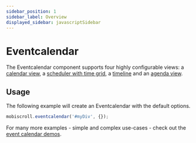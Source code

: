 ```yaml
---
sidebar_position: 1
sidebar_label: Overview
displayed_sidebar: javascriptSidebar
---
```


# Eventcalendar

The Eventcalendar component supports four highly configurable views: a [calendar view](/javascript/eventcalendar/calendar), a [scheduler with time grid](/javascript/eventcalendar/scheduler), a [timeline](/javascript/eventcalendar/timeline) and an [agenda view](/javascript/eventcalendar/agenda).

## Usage

The following example will create an Eventcalendar with the default options.

```js
mobiscroll.eventcalendar('#myDiv', {});
```

For many more examples - simple and complex use-cases - check out the [event calendar demos](https://demo.mobiscroll.com/eventcalendar).